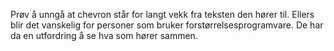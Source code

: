 Prøv å unngå at chevron står for langt vekk fra teksten den hører til. Ellers blir det vanskelig for personer som bruker forstørrelsesprogramvare. De har da en utfordring å se hva som hører sammen.
